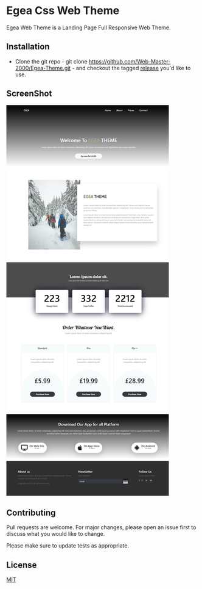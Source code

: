 # Egea Css Web Theme

Egea Web Theme is a Landing Page Full Responsive Web Theme.

## Installation

* Clone the git repo - git clone https://github.com/Web-Master-2000/Egea-Theme.git - and checkout the tagged [release](https://github.com/Web-Master-2000/Egea-Theme/releases) you'd like to use.

## ScreenShot

  ![alt text](https://github.com/Web-Master-2000/Egea-Theme/blob/main/Egea.png)

## Contributing
Pull requests are welcome. For major changes, please open an issue first to discuss what you would like to change.

Please make sure to update tests as appropriate.

## License
[MIT](https://choosealicense.com/licenses/mit/)


